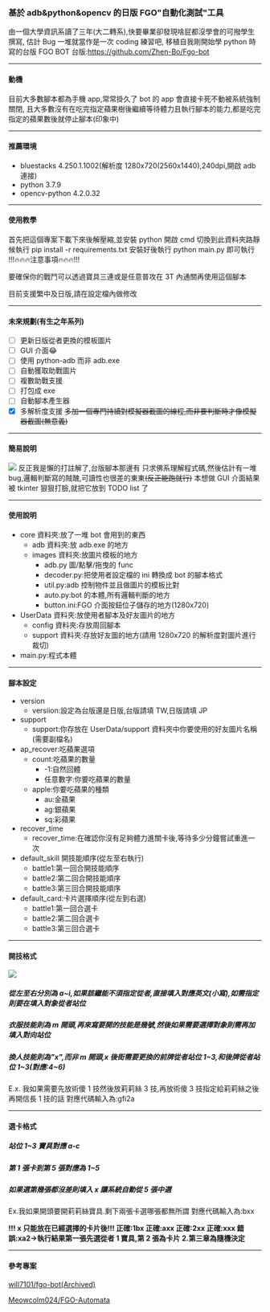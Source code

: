 ### 基於 adb&python&opencv 的日版 FGO"自動化測試"工具

由一個大學資訊系讀了三年(大二轉系),快要畢業卻發現啥屁都沒學會的可撥學生撰寫,
估計 Bug 一堆就當作是一次 coding 練習吧,
移植自我剛開始學 python 時寫的台版 FGO BOT
台版:https://github.com/Zhen-Bo/Fgo-bot

---

#### 動機

目前大多數腳本都為手機 app,常常掛久了 bot 的 app 會直接卡死不動被系統強制關閉,
且大多數沒有在吃完指定蘋果樹後繼續等待體力且執行腳本的能力,都是吃完指定的蘋果數後就停止腳本(印象中)

---

#### 推薦環境

- bluestacks 4.250.1.1002(解析度 1280x720(2560x1440),240dpi,開啟 adb 連接)
- python 3.7.9
- opencv-python 4.2.0.32

---

#### 使用教學

首先把這個專案下載下來後解壓縮,並安裝 python
開啟 cmd 切換到此資料夾路靜候執行 pip install -r requirements.txt
安裝好後執行 python main.py 即可執行
!!!:fire::fire::fire:注意事項:fire::fire::fire:!!!

要確保你的戰鬥可以透過寶具三連或是任意普攻在 3T 內通關再使用這個腳本

目前支援繁中及日版,請在設定檔內做修改

---

#### 未來規劃(有生之年系列)

- [ ] 更新日版從者更換的模板圖片
- [ ] GUI 介面:joy:
- [ ] 使用 python-adb 而非 adb.exe
- [ ] 自動獲取助戰圖片
- [ ] 複數助戰支援
- [ ] 打包成 exe
- [ ] 自動腳本產生器
- [x] 多解析度支援
      ~~多加一個專門持續對模擬器截圖的線程,而非要判斷時才像模擬器截圖(無意義)~~

---

#### 簡易說明

![](https://cdn.discordapp.com/attachments/702882288182099988/796951229238345728/-53_-_AlanWang_-_.JPG)
反正我是懶的打註解了,台版腳本那邊有
只求佛系理解程式碼,然後估計有一堆 bug,邏輯判斷寫的賊醜,可讀性也很差的東東~~(反正能跑就行)~~
本想做 GUI 介面結果被 tkinter 狠狠打臉,就把它放到 TODO list 了

---

#### 使用說明

- core 資料夾:放了一堆 bot 會用到的東西
  - adb 資料夾:放 adb.exe 的地方
  - images 資料夾:放圖片模板的地方
    - adb.py 圖/點擊/拖曳的 func
    - decoder.py:把使用者設定檔的 ini 轉換成 bot 的腳本格式
    - util.py:adb 控制物件並且做圖片的模板比對
    - auto.py:bot 的本體,所有邏輯判斷的地方
    - button.ini:FGO 介面按鈕位子儲存的地方(1280x720)
- UserData 資料夾:放使用者腳本及好友圖片的地方
  - config 資料夾:存放周回腳本
  - support 資料夾:存放好友圖的地方(請用 1280x720 的解析度對圖片進行裁切)
- main.py:程式本體

---

#### 腳本設定

- version
  - versiion:設定為台版還是日版,台版請填 TW,日版請填 JP
- support
  - support:你存放在 UserData/support 資料夾中你要使用的好友圖片名稱(需要副檔名)
- ap_recover:吃蘋果選項
  - count:吃蘋果的數量
    - -1:自然回體
    - 任意數字:你要吃蘋果的數量
  - apple:你要吃蘋果的種類
    - au:金蘋果
    - ag:銀蘋果
    - sq:彩蘋果
- recover_time
  - recover_time:在確認你沒有足夠體力進關卡後,等待多少分鐘嘗試重進一次
- default_skill 開技能順序(從左至右執行)
  - battle1:第一回合開技能順序
  - battle2:第二回合開技能順序
  - battle3:第三回合開技能順序
- default_card:卡片選擇順序(從左到右選)
  - battle1:第一回合選卡
  - battle2:第二回合選卡
  - battle3:第三回合選卡

---

#### 開技格式

![](https://cdn.discordapp.com/attachments/702882288182099988/796963836585967656/unknown.png)

##### 從左至右分別為 a~i,如果該繼能不須指定從者,直接填入對應英文(小寫),如需指定則要在填入對象從者站位

##### 衣服技能則為 m 開頭,再來寫要開的技能是幾號,然後如果需要選擇對象則需再加填入對向站位

##### 換人技能則為"x",而非 m 開頭,x 後街需要更換的前牌從者站位 1~3,和後牌從者站位 1~3(對應:4~6)

E.x.
我如果需要先放術傻 1 技然後放莉莉絲 3 技,再放術傻 3 技指定給莉莉絲之後再開信長 1 技的話
對應代碼輸入為:gfi2a

---

#### 選卡格式

##### 站位 1~3 寶具對應 a-c

##### 第 1 張卡到第 5 張對應為 1~5

##### 如果選第幾張都沒差則填入 x 讓系統自動從 5 張中選

Ex.我如果開頭要開莉莉絲寶具.剩下兩張卡選哪張都無所謂
對應代碼輸入為:bxx

**!!! x 只能放在已經選擇的卡片後!!!
正確:1bx
正確:axx
正確:2xx
正確:xxx
錯誤:xa2->執行結果第一張先選從者 1 寶具,第 2 張為卡片 2.第三章為隨機決定**

---

#### 參考專案

[will7101/fgo-bot(Archived)](https://github.com/will7101/fgo-bot)

[Meowcolm024/FGO-Automata](https://github.com/Meowcolm024/FGO-Automata)
